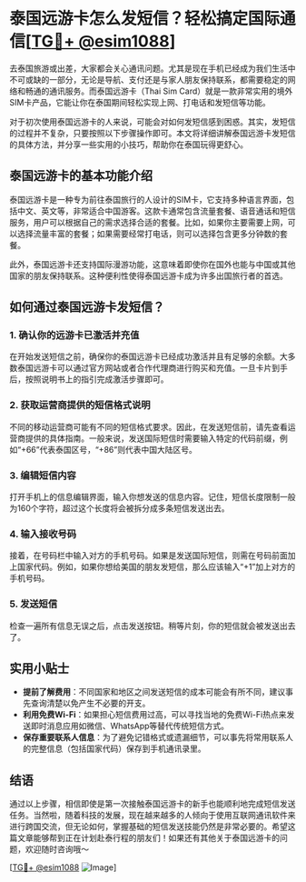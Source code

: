 # 泰国远游卡怎么发短信？轻松搞定国际通信[[TG💪+ @esim1088](https://t.me/s/esim1088)]

去泰国旅游或出差，大家都会关心通讯问题。尤其是现在手机已经成为我们生活中不可或缺的一部分，无论是导航、支付还是与家人朋友保持联系，都需要稳定的网络和畅通的通讯服务。而泰国远游卡（Thai Sim Card）就是一款非常实用的境外SIM卡产品，它能让你在泰国期间轻松实现上网、打电话和发短信等功能。

对于初次使用泰国远游卡的人来说，可能会对如何发短信感到困惑。其实，发短信的过程并不复杂，只要按照以下步骤操作即可。本文将详细讲解泰国远游卡发短信的具体方法，并分享一些实用的小技巧，帮助你在泰国玩得更舒心。

## 泰国远游卡的基本功能介绍

泰国远游卡是一种专为前往泰国旅行的人设计的SIM卡，它支持多种语言界面，包括中文、英文等，非常适合中国游客。这款卡通常包含流量套餐、语音通话和短信服务，用户可以根据自己的需求选择合适的套餐。比如，如果你主要需要上网，可以选择流量丰富的套餐；如果需要经常打电话，则可以选择包含更多分钟数的套餐。

此外，泰国远游卡还支持国际漫游功能，这意味着即使你在国外也能与中国或其他国家的朋友保持联系。这种便利性使得泰国远游卡成为许多出国旅行者的首选。

## 如何通过泰国远游卡发短信？

### 1. 确认你的远游卡已激活并充值

在开始发送短信之前，确保你的泰国远游卡已经成功激活并且有足够的余额。大多数泰国远游卡可以通过官方网站或者合作代理商进行购买和充值。一旦卡片到手后，按照说明书上的指引完成激活步骤即可。

### 2. 获取运营商提供的短信格式说明

不同的移动运营商可能有不同的短信格式要求。因此，在发送短信前，请先查看运营商提供的具体指南。一般来说，发送国际短信时需要输入特定的代码前缀，例如“+66”代表泰国区号，“+86”则代表中国大陆区号。

### 3. 编辑短信内容

打开手机上的信息编辑界面，输入你想发送的信息内容。记住，短信长度限制一般为160个字符，超过这个长度将会被拆分成多条短信发送出去。

### 4. 输入接收号码

接着，在号码栏中输入对方的手机号码。如果是发送国际短信，则需在号码前面加上国家代码。例如，如果你想给美国的朋友发短信，那么应该输入“+1”加上对方的手机号码。

### 5. 发送短信

检查一遍所有信息无误之后，点击发送按钮。稍等片刻，你的短信就会被发送出去了。

## 实用小贴士

- **提前了解费用**：不同国家和地区之间发送短信的成本可能会有所不同，建议事先查询清楚以免产生不必要的开支。
- **利用免费Wi-Fi**：如果担心短信费用过高，可以寻找当地的免费Wi-Fi热点来发送即时消息应用如微信、WhatsApp等替代传统短信方式。
- **保存重要联系人信息**：为了避免记错格式或遗漏细节，可以事先将常用联系人的完整信息（包括国家代码）保存到手机通讯录里。

## 结语

通过以上步骤，相信即使是第一次接触泰国远游卡的新手也能顺利地完成短信发送任务。当然啦，随着科技的发展，现在越来越多的人倾向于使用互联网通讯软件来进行跨国交流，但无论如何，掌握基础的短信发送技能仍然是非常必要的。希望这篇文章能够帮到正在计划赴泰行程的朋友们！如果还有其他关于泰国远游卡的问题，欢迎随时咨询哦～

[[TG💪+ @esim1088](https://t.me/s/esim1088) ![Image](https://i.postimg.cc/4NQfJmqS/Snipaste-2025-05-13-00-14-12.png)]